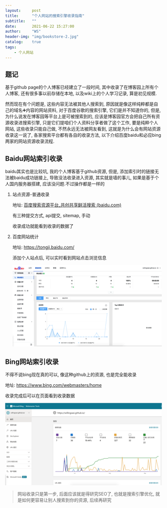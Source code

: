 ```yaml
---
layout:     post
title:      "个人网站的搜索引擎收录指南"
subtitle:   ""
date:       2021-06-22 15:27:00
author:     "WS"
header-img: "img/bookstore-2.jpg"
catalog:    true
tags:
    - 个人网站
---
```


  ## 题记

基于github page的个人博客已经建立了一段时间, 其中收录了在博客园上所有个人博客, 还有很多事以前存储在本地, 以及wiki上的个人学习记录, 算是初见规模.

  然而现在有个问题是, 这些内容无法被其他人搜索到, 原因就是像这样纯粹都是自己的域名➕内容的网站资料, 对于百度谷歌的搜索引擎, 它们是并不知道你的, 但是, 为什么说发在博客园等平台上是可被搜索到的, 应该是博客园官方会把自己所有资源收录进搜索引擎, 只是它们提咱们个人资料分享者做了这个工作, 要是纯粹个人网站, 这些收录只能自己做, 不然永远无法被网友看到, 这就是为什么会有网站资源收录这一说了, 各家搜索平台都有各自的收录方法, 以下介绍百度baidu和必应bing两家的网站资源收录流程.

## Baidu网站索引收录

  baidu其实也是比较坑, 我的个人博客基于github资源, 但是, 添加索引时的链接无法被baidu成功链接上, 导致没法收录进入资源, 其实就是墙的事儿, 如果是基于个人国内服务器搭建, 应该没问题.不过操作都是一样的

1. 站点资源-普通收录

   地址:  [百度搜索资源平台_共创共享鲜活搜索 (baidu.com)](https://ziyuan.baidu.com/)

   有三种提交方式, api提交, sitemap, 手动

   收录成功就能看到收录的数据了

2. 百度网站统计

   地址: https://tongji.baidu.com/

   添加个人站点后, 可以实时看到网站点击浏览信息

   ![javascript](/img/tongji-1.png)

## Bing网站索引收录

  不得不说bing现在真的可以, 像这种github上的资源, 也是完全能收录

  地址: https://www.bing.com/webmasters/home

  收录完成后可以在页面看到收录数据

  ![javascript](/img/tongji-2.png)



> 网站收录只是第一步, 后面应该就是得研究SEO了, 也就是搜索引擎优化, 就是如何更容易让别人搜索到你的资源, 后续再研究
